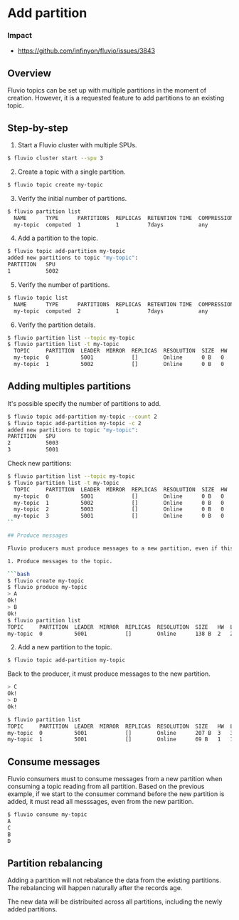 # Add partition

### Impact
- https://github.com/infinyon/fluvio/issues/3843

## Overview

Fluvio topics can be set up with multiple partitions in the moment of creation. However, it is a requested feature to add partitions to an existing topic.

## Step-by-step

1. Start a Fluvio cluster with multiple SPUs.

```bash
$ fluvio cluster start --spu 3
```

2. Create a topic with a single partition.

```bash
$ fluvio topic create my-topic
```

3. Verify the initial number of partitions.

```bash
$ fluvio partition list
  NAME      TYPE      PARTITIONS  REPLICAS  RETENTION TIME  COMPRESSION  DEDUPLICATION  STATUS                   REASON
  my-topic  computed  1           1         7days           any          none           resolution::provisioned
```

4. Add a partition to the topic.

```bash
$ fluvio topic add-partition my-topic
added new partitions to topic "my-topic":
PARTITION   SPU
1           5002
```

5. Verify the number of partitions.

```bash
$ fluvio topic list
  NAME      TYPE      PARTITIONS  REPLICAS  RETENTION TIME  COMPRESSION  DEDUPLICATION  STATUS                   REASON
  my-topic  computed  2           1         7days           any          none           resolution::provisioned
```

6. Verify the partition details.

```bash
$ fluvio partition list --topic my-topic
$ fluvio partition list -t my-topic
  TOPIC     PARTITION  LEADER  MIRROR  REPLICAS  RESOLUTION  SIZE  HW  LEO  LRS  FOLLOWER OFFSETS
  my-topic  0          5001            []        Online      0 B   0   0    0    0                 []
  my-topic  1          5002            []        Online      0 B   0   0    0    0                 []
```

## Adding multiples partitions

It's possible specify the number of partitions to add.

```bash
$ fluvio topic add-partition my-topic --count 2
$ fluvio topic add-partition my-topic -c 2
added new partitions to topic "my-topic":
PARTITION   SPU
2           5003
3           5001
```

Check new partitions:

```bash
$ fluvio partition list --topic my-topic
$ fluvio partition list -t my-topic
  TOPIC     PARTITION  LEADER  MIRROR  REPLICAS  RESOLUTION  SIZE  HW  LEO  LRS  FOLLOWER OFFSETS
  my-topic  0          5001            []        Online      0 B   0   0    0    0                 []
  my-topic  1          5002            []        Online      0 B   0   0    0    0                 []
  my-topic  2          5003            []        Online      0 B   0   0    0    0                 []
  my-topic  3          5001            []        Online      0 B   0   0    0    0                 []
``

## Produce messages

Fluvio producers must produce messages to a new partition, even if this partition were created after the produce connection.

1. Produce messages to the topic.

```bash
$ fluvio create my-topic
$ fluvio produce my-topic
> A
Ok!
> B
Ok!
$ fluvio partition list
TOPIC     PARTITION  LEADER  MIRROR  REPLICAS  RESOLUTION  SIZE   HW  LEO  LRS  FOLLOWER OFFSETS
my-topic  0          5001            []        Online      138 B  2   2    2    0                 []
```

2. Add a new partition to the topic.

```bash
$ fluvio topic add-partition my-topic
```

Back to the producer, it must produce messages to the new partition.

```bash
> C
Ok!
> D
Ok!

$ fluvio partition list
TOPIC     PARTITION  LEADER  MIRROR  REPLICAS  RESOLUTION  SIZE   HW  LEO  LRS  FOLLOWER OFFSETS
my-topic  0          5001            []        Online      207 B  3   3    3    0                 []
my-topic  1          5001            []        Online      69 B   1   1    1    0                 []
```

## Consume messages

Fluvio consumers must to consume messages from a new partition when consuming a topic reading from all partition.
Based on the previous example, if we start to the consumer command before the new partition is added, it must read all messsages, even from the new partition.

```bash
$ fluvio consume my-topic
A
C
B
D
```

## Partition rebalancing

Adding a partition will not rebalance the data from the existing partitions. The rebalancing will happen naturally after the records age.

The new data will be distribuited across all partitions, including the newly added partitions.

